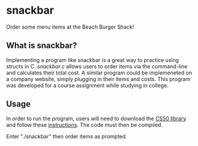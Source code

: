 # snackbar
Order some menu items at the Beach Burger Shack!

## What is snackbar?
Implementing a program like snackbar is a great way to practice using structs in C. *snackbar.c* allows users to order items via the command-line and calculates their total cost. 
A similar program could be implemeneted on a company website, simply plugging in their items and costs. This program was developed for a course assignment while studying in college.

## Usage
In order to run the program, users will need to download the [CS50 library](https://github.com/cs50/libcs50/releases) and follow these [instructions](https://github.com/madison-nicole/libcs50). The code must then be compiled.

Enter "./snackbar" then order items as prompted.
